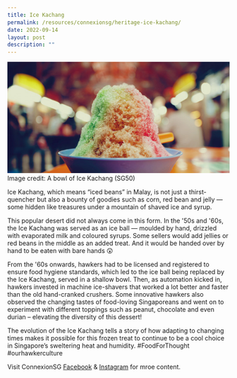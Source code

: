 ```yaml
---
title: Ice Kachang
permalink: /resources/connexionsg/heritage-ice-kachang/
date: 2022-09-14
layout: post
description: ""
---
```

![](/images/connexionsg/2022/ice%20kachang.jpg)
Image credit: A bowl of Ice Kachang (SG50)

Ice Kachang, which means “iced beans” in Malay, is not just a thirst-quencher but also a bounty of goodies such as corn, red bean and jelly — some hidden like treasures under a mountain of shaved ice and syrup.

This popular desert did not always come in this form. In the '50s and '60s, the Ice Kachang was served as an ice ball — moulded by hand, drizzled with evaporated milk and coloured syrups. Some sellers would add jellies or red beans in the middle as an added treat. And it would be handed over by hand to be eaten with bare hands 😲

From the '60s onwards, hawkers had to be licensed and registered to ensure food hygiene standards, which led to the ice ball being replaced by the Ice Kachang, served in a shallow bowl. Then, as automation kicked in, hawkers invested in machine ice-shavers that worked a lot better and faster than the old hand-cranked crushers. Some innovative hawkers also observed the changing tastes of food-loving Singaporeans and went on to experiment with different toppings such as peanut, chocolate and even durian – elevating the diversity of this dessert!

The evolution of the Ice Kachang tells a story of how adapting to changing times makes it possible for this frozen treat to continue to be a cool choice in Singapore’s sweltering heat and humidity. #FoodForThought #ourhawkerculture 

Visit ConnexionSG [Facebook](https://www.facebook.com/ConnexionSG) & [Instagram](https://www.instagram.com/connexionsg/) for mroe content.